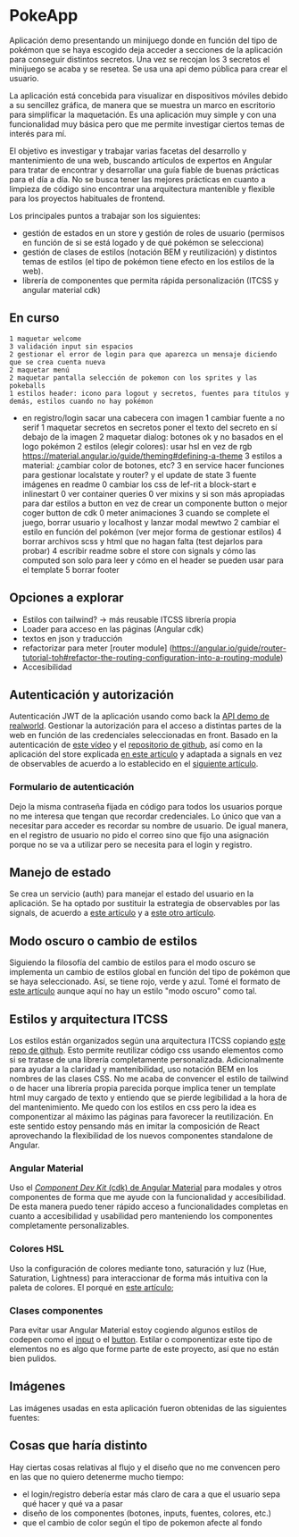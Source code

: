# PokeApp

Aplicación demo presentando un minijuego donde en función del tipo de pokémon que se haya escogido deja acceder a secciones de la aplicación para conseguir distintos secretos. Una vez se recojan los 3 secretos el minijuego se acaba y se resetea. Se usa una api demo pública para crear el usuario.

La aplicación está concebida para visualizar en dispositivos móviles debido a su sencillez gráfica, de manera que se muestra un marco en escritorio para simplificar la maquetación. Es una aplicación muy simple y con una funcionalidad muy básica pero que me permite investigar ciertos temas de interés para mí.

El objetivo es investigar y trabajar varias facetas del desarrollo y mantenimiento de una web, buscando artículos de expertos en Angular para tratar de encontrar y desarrollar una guía fiable de buenas prácticas para el día a día. No se busca tener las mejores prácticas en cuanto a limpieza de código sino encontrar una arquitectura mantenible y flexible para los proyectos habituales de frontend. 

Los principales puntos a trabajar son los siguientes:
- gestión de estados en un store y gestión de roles de usuario (permisos en función de si se está logado y de qué pokémon se selecciona)
- gestión de clases de estilos (notación BEM y reutilización) y distintos temas de estilos (el tipo de pokémon tiene efecto en los estilos de la web). 
- librería de componentes que permita rápida personalización (ITCSS y angular material cdk)


## En curso
	1 maquetar welcome
	3 validación input sin espacios
	2 gestionar el error de login para que aparezca un mensaje diciendo que se crea cuenta nueva 
	2 maquetar menú
	2 maquetar pantalla selección de pokemon con los sprites y las pokeballs
	1 estilos header: icono para logout y secretos, fuentes para títulos y demás, estilos cuando no hay pokémon 
- en registro/login sacar una cabecera con imagen
	1 cambiar fuente a no serif
	1 maquetar secretos en secretos poner el texto del secreto en sí debajo de la imagen
	2 maquetar dialog: botones ok y no basados en el logo pokémon
	2 estilos (elegir colores): usar hsl en vez de rgb	
https://material.angular.io/guide/theming#defining-a-theme
	3 estilos a material: ¿cambiar color de botones, etc?
	3 en service hacer funciones para gestionar localstate y router? y el update de state
	3 fuente imágenes en readme
	0 cambiar los css de lef-rit a block-start e inlinestart
	0 ver container queries
	0 ver mixins y si son más apropiadas para dar estilos a button en vez de crear un componente button
o mejor coger button de cdk
	0 meter animaciones
	3 cuando se complete el juego, borrar usuario y localhost y lanzar modal mewtwo
	2 cambiar el estilo en función del pokémon (ver mejor forma de gestionar estilos)
	4 borrar archivos scss y html que no hagan falta (test dejarlos para probar)
	4 escribir readme sobre el store con signals y cómo las computed son solo para leer y cómo en el header se pueden usar 
para el template
	5 borrar footer 



## Opciones a explorar
- Estilos con tailwind? -> más reusable ITCSS librería propia
- Loader para acceso en las páginas (Angular cdk)
- textos en json y traducción 
- refactorizar para meter [router module] (https://angular.io/guide/router-tutorial-toh#refactor-the-routing-configuration-into-a-routing-module)
- Accesibilidad


## Autenticación y autorización
Autenticación JWT de la aplicación usando como back la [API demo de realworld](https://realworld-docs.netlify.app/docs/specs/frontend-specs/swagger/). Gestionar la autorización para el acceso a distintas partes de la web en función de las credenciales seleccionadas en front.
Basado en la autenticación de [este vídeo](https://www.youtube.com/watch?v=foUS5JlDlCs) y el [repositorio de github](https://github.com/joshuamorony/angularstart-chat), así como en la aplicación del store explicada [en este artículo](https://blog.angulartraining.com/tutorial-state-management-with-observable-store-services-5ba53d87ad94) y adaptada a signals en vez de observables de acuerdo a lo establecido en el [siguiente artículo](https://blog.angulartraining.com/angular-signal-based-components-tutorial-4e4b4b1dfa96).

### Formulario de autenticación
Dejo la misma contraseña fijada en código para todos los usuarios porque no me interesa que tengan que recordar credenciales. Lo único que van a necesitar para acceder es recordar su nombre de usuario.
De igual manera, en el registro de usuario no pido el correo sino que fijo una asignación porque no se va a utilizar pero se necesita para el login y registro. 

## Manejo de estado
Se crea un servicio (auth) para manejar el estado del usuario en la aplicación. Se ha optado por sustituir la estrategia de observables por las signals, de acuerdo a [este artículo](https://blog.angulartraining.com/angular-signal-based-components-tutorial-4e4b4b1dfa96) y a [este otro artículo](https://blog.angulartraining.com/angular-signals-best-practices-around-exposing-signals-5385452150a1).

## Modo oscuro o cambio de estilos
Siguiendo la filosofía del cambio de estilos para el modo oscuro se implementa un cambio de estilos global en función del tipo de pokémon que se haya seleccionado. Así, se tiene rojo, verde y azul. Tomé el formato de [este artículo](https://blog.angulartraining.com/how-to-implement-a-dark-theme-with-css-and-angular-2cfd98b9455d) aunque aquí no hay un estilo "modo oscuro" como tal.

## Estilos y arquitectura ITCSS
Los estilos están organizados según una arquitectura ITCSS copiando [este repo de github](https://github.com/abelcabezaroman/scss-architecture/blob/master/settings/_base.settings.scss). 
Esto permite reutilizar código css usando elementos como si se tratase de una librería completamente personalizada. 
Adicionalmente para ayudar a la claridad y mantenibilidad, uso notación BEM en los nombres de las clases CSS.
No me acaba de convencer el estilo de tailwind o de hacer una librería propia parecida porque implica tener un template html muy cargado de texto y entiendo que se pierde legibilidad a la hora de del mantenimiento. Me quedo con los estilos en css pero la idea es componentizar al máximo las páginas para favorecer la reutilización. 
En este sentido estoy pensando más en imitar la composición de React aprovechando la flexibilidad de los nuevos componentes standalone de Angular. 

### Angular Material
Uso el [_Component Dev Kit_ (cdk) de Angular Material](https://material.angular.io/cdk/categories) para modales y otros componentes de forma que me ayude con la funcionalidad y accesibilidad. De esta manera puedo tener rápido acceso a funcionalidades completas en cuanto a accesibilidad y usabilidad pero manteniendo los componentes completamente personalizables.

### Colores HSL
Uso la configuración de colores mediante tono, saturación y luz (Hue, Saturation, Lightness) para interaccionar de forma más intuitiva con la paleta de colores.
El porqué en [este artículo](https://www.uifrommars.com/que-es-hsl/);

### Clases componentes
Para evitar usar Angular Material estoy cogiendo algunos estilos de codepen como el [input](https://codepen.io/amankriet/pen/dyEXNQZ) o el [button](https://codepen.io/ericadamski/pen/ZBxavq). Estilar o componentizar este tipo de elementos no es algo que forme parte de este proyecto, así que no están bien pulidos.

## Imágenes
Las imágenes usadas en esta aplicación fueron obtenidas de las siguientes fuentes:

## Cosas que haría distinto
Hay ciertas cosas relativas al flujo y el diseño que no me convencen pero en las que no quiero detenerme mucho tiempo:
- el login/registro debería estar más claro de cara a que el usuario sepa qué hacer y qué va a pasar
- diseño de los componentes (botones, inputs, fuentes, colores, etc.)
- que el cambio de color según el tipo de pokemon afecte al fondo
